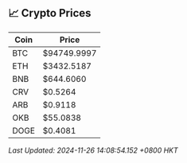 ## 📈 Crypto Prices

| Coin | Price |
| ---- | ----- |
| BTC | $94749.9997 |
| ETH | $3432.5187 |
| BNB | $644.6060 |
| CRV | $0.5264 |
| ARB | $0.9118 |
| OKB | $55.0838 |
| DOGE | $0.4081 |

_Last Updated: 2024-11-26 14:08:54.152 +0800 HKT_